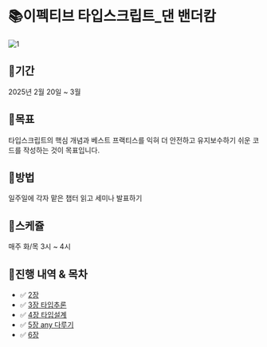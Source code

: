 # 📚이펙티브 타입스크립트_댄 밴더캄
![1](https://github.com/user-attachments/assets/501d900e-c7f0-4de3-939a-8b42fa372279)

## 📍기간
2025년 2월 20일 ~ 3월

## 📍목표
타입스크립트의 핵심 개념과 베스트 프랙티스를 익혀 더 안전하고 유지보수하기 쉬운 코드를 작성하는 것이 목표입니다.

## 📍방법
일주일에 각자 맡은 챕터 읽고 세미나 발표하기

## 📍스케쥴
매주 화/목 3시 ~ 4시

## 📍진행 내역 & 목차
- ✅ [2장](./)
- ✅ [3장 타입추론](./2주차/타입추론.md)
- ✅ [4장 타입설계](./3주차/타입설계.md)
- ✅ [5장 any 다루기](./4주차/any다루기.md)
- ✅ [6장](./)
